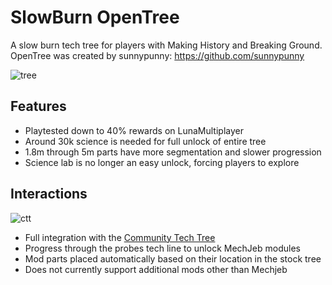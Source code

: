 # SlowBurn OpenTree

A slow burn tech tree for players with Making History and Breaking Ground. OpenTree was created by sunnypunny: https://github.com/sunnypunny

![tree](https://i.imgur.com/n5IrbBU.jpg)

## Features

* Playtested down to 40% rewards on LunaMultiplayer
* Around 30k science is needed for full unlock of entire tree
* 1.8m through 5m parts have more segmentation and slower progression
* Science lab is no longer an easy unlock, forcing players to explore

## Interactions

![ctt](https://i.imgur.com/pOpdwHo.png)

* Full integration with the [Community Tech Tree](https://spacedock.info/mod/534/Community%20Tech%20Tree)
* Progress through the probes tech line to unlock MechJeb modules
* Mod parts placed automatically based on their location in the stock tree
* Does not currently support additional mods other than Mechjeb
